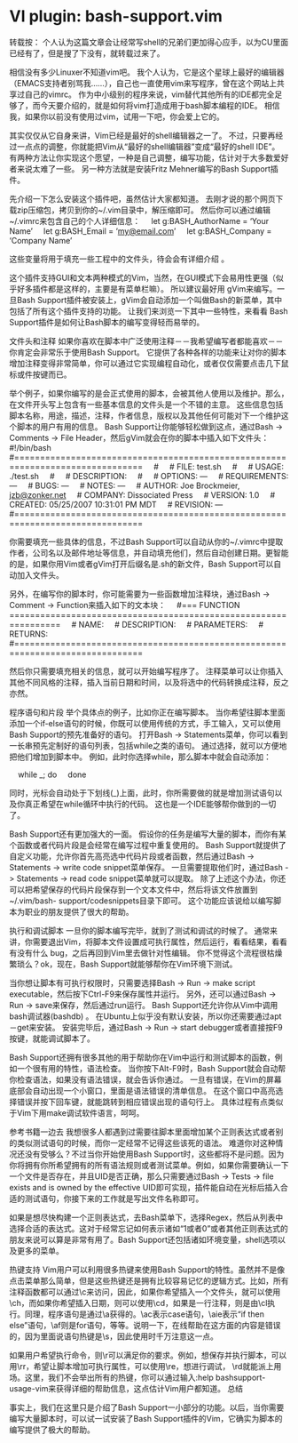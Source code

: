 # VI plugin: bash-support.vim

转载按： 个人认为这篇文章会让经常写shell的兄弟们更加得心应手，以为CU里面已经有了，但是搜了下没有，就转载过来了。

相信没有多少Linuxer不知道vim吧。
我个人认为，它是这个星球上最好的编辑器（EMACS支持者别骂我……），自己也一直使用vim来写程序，曾在这个网站上共享过自己的vimrc。
作为中小级别的程序来说，vim替代其他所有的IDE都完全足够了，而今天要介绍的，就是如何将vim打造成用于bash脚本编程的IDE。
相信我，如果你以前没有使用过vim，试用一下吧，你会爱上它的。

其实仅仅从它自身来讲，Vim已经是最好的shell编辑器之一了。
不过，只要再经过一点点的调整，你就能把Vim从“最好的shell编辑器”变成“最好的shell IDE”。
有两种方法让你实现这个愿望，一种是自己调整，编写功能，估计对于大多数爱好者来说太难了一些。
另一种方法就是安装Fritz Mehner编写的Bash Support插件。

先介绍一下怎么安装这个插件吧，虽然估计大家都知道。
去刚才说的那个网页下载zip压缩包，拷贝到你的~/.vim目录中，解压缩即可。
然后你可以通过编辑~/.vimrc来包含自己的个人详细信息：
    let g:BASH_AuthorName = ‘Your Name’
    let g:BASH_Email = ‘my@email.com’
    let g:BASH_Company = ‘Company Name’

这些变量将用于填充一些工程中的文件头，待会会有详细介绍 。

这个插件支持GUI和文本两种模式的Vim，当然，在GUI模式下会易用性更强（似乎好多插件都是这样的，主要是有菜单栏嘛）。
所以建议最好用 gVim来编写。一旦Bash Support插件被安装上，gVim会自动添加一个叫做Bash的新菜单，其中包括了所有这个插件支持的功能。
让我们来浏览一下其中一些特性，来看看 Bash Support插件是如何让Bash脚本的编写变得轻而易举的。

文件头和注释
如果你喜欢在脚本中广泛使用注释－－我希望编写者都能喜欢－－你肯定会非常乐于使用Bash Support。
它提供了各种各样的功能来让对你的脚本增加注释变得非常简单，你可以通过它实现编程自动化，或者仅仅需要点击几下鼠标或件按键而已。

举个例子，如果你编写的是会正式使用的脚本，会被其他人使用以及维护。那么，在文件开头写上包含有一些基本信息的文件头是一个不错的主意。
这些信息包括脚本名称，用途，描述，注释，作者信息，版权以及其他任何可能对下一个维护这个脚本的用户有用的信息。
Bash Support让你能够轻松做到这点，通过Bash -> Comments -> File Header，然后gVim就会在你的脚本中插入如下文件头：
    #!/bin/bash
    #===============================================================================
    #
    # FILE: test.sh
    #
    # USAGE: ./test.sh
    #
    # DESCRIPTION:
    #
    # OPTIONS: —
    # REQUIREMENTS: —
    # BUGS: —
    # NOTES: —
    # AUTHOR: Joe Brockmeier, jzb@zonker.net
    # COMPANY: Dissociated Press
    # VERSION: 1.0
    # CREATED: 05/25/2007 10:31:01 PM MDT
    # REVISION: —
    #===============================================================================

你需要填充一些具体的信息，不过Bash Support可以自动从你的~/.vimrc中提取作者，公司名以及邮件地址等信息，并自动填充他们，然后自动创建日期。更智能的是，如果你用Vim或者gVim打开后缀名是.sh的新文件，Bash Support可以自动加入文件头。

另外，在编写你的脚本时，你可能需要为一些函数增加注释块，通过Bash -> Comment -> Function来插入如下的文本块：
    #=== FUNCTION ================================================================
    # NAME:
    # DESCRIPTION:
    # PARAMETERS:
    # RETURNS:
    #===============================================================================

然后你只需要填充相关的信息，就可以开始编写程序了。
注释菜单可以让你插入其他不同风格的注释，插入当前日期和时间，以及将选中的代码转换成注释，反之亦然。

程序语句和片段
举个具体点的例子，比如你正在编写脚本。
当你希望往脚本里面添加一个if-else语句的时候，你既可以使用传统的方式，手工输入，又可以使用 Bash Support的预先准备好的语句。
打开Bash -> Statements菜单，你可以看到一长串预先定制好的语句列表，包括while之类的语句。
通过选择，就可以方便地把他们增加到脚本中。
例如，此时你选择while，那么脚本中就会自动添加：

    while _; do
    done

同时，光标会自动处于下划线(_)上面，此时，你所需要做的就是增加测试语句以及你真正希望在while循环中执行的代码。
这也是一个IDE能够帮你做到的一切了。

Bash Support还有更加强大的一面。
假设你的任务是编写大量的脚本，而你有某个函数或者代码片段是会经常在编写过程中重复使用的。
Bash Support就提供了自定义功能，允许你首先高亮选中代码片段或者函数，然后通过Bash -> Statements -> write code snippet菜单保存。
一旦需要提取他们时，通过Bash -> Statements -> read code snippet菜单就可以提取。
除了上述这个办法，你还可以把希望保存的代码片段保存到一个文本文件中，然后将该文件放置到~/.vim/bash- support/codesnippets目录下即可。
这个功能应该说给以编写脚本为职业的朋友提供了很大的帮助。

执行和调试脚本
一旦你的脚本编写完毕，就到了测试和调试的时候了。
通常来讲，你需要退出Vim，将脚本文件设置成可执行属性，然后运行，看看结果，看看有没有什么 bug，之后再回到Vim里去做针对性编辑。
你不觉得这个流程很枯燥繁琐么？ok，现在，Bash Support就能够帮你在Vim环境下测试。

当你想让脚本有可执行权限时，只需要选择Bash -> Run -> make script executable，然后按下Ctrl-F9来保存属性并运行。
另外，还可以通过Bash -> Run -> save来保存，然后通过run运行。
Bash Support还允许你从Vim中调用bash调试器(bashdb) 。
在Ubuntu上似乎没有默认安装，所以你还需要通过apt－get来安装。
安装完毕后，通过Bash -> Run -> start debugger或者直接按F9按键，就能调试脚本了。

Bash Support还拥有很多其他的用于帮助你在Vim中运行和测试脚本的函数，例如一个很有用的特性，语法检查。
当你按下Alt-F9时，Bash Support就会自动帮你检查语法，如果没有语法错误，就会告诉你通过。
一旦有错误，在Vim的屏幕底部会自动出现一个小窗口，里面是语法错误的清单信息。
在这个窗口中高亮选择错误并按下回车键，就能跳转到相应错误出现的语句行上。
具体过程有点类似于Vim下用make调试软件语言，呵呵。

参考书籍一边去
我想很多人都遇到过需要往脚本里面增加某个正则表达式或者别的类似测试语句的时候，而你一定经常不记得这些该死的语法。
难道你对这种情况还没有受够么？不过当你开始使用Bash Support时，这些都将不是问题。因为你将拥有你所希望拥有的所有语法规则或者测试菜单。例如，如果你需要确认一下一个文件是否存在，并且UID是否正确，那么只需要通过Bash -> Tests -> file exists and is owned by the effective UID即可实现，插件能自动在光标后插入合适的测试语句，你接下来的工作就是写出文件名称即可。

如果是想尽快构建一个正则表达式，去Bash菜单下，选择Regex，然后从列表中选择合适的表达式。这对于经常忘记如何表示诸如“1或者0”或者其他正则表达式的朋友来说可以算是非常有用了。Bash Support还包括诸如环境变量，shell选项以及更多的菜单。

热键支持
Vim用户可以利用很多热键来使用Bash Support的特性。虽然并不是像点击菜单那么简单，但是这些热键还是拥有比较容易记忆的逻辑方式。比如，所有注释函数都可以通过\c来访问，因此，如果你希望插入一个文件头，就可以使用\ch，而如果你希望插入日期，则可以使用\cd，如果是一行注释，则是由\cl执行。同理，程序语句是通过\a获得的。\ac表示case语句，\aie表示“if then else”语句，\af则是for语句，等等。说明一下，在线帮助在这方面的内容是错误的，因为里面说语句热键是\s，因此使用时千万注意这一点。

如果用户希望执行命令，则\r可以满足你的要求。例如，想保存并执行脚本，可以用\rr，希望让脚本增加可执行属性，可以使用\re，想进行调试， \rd就能派上用场。这里，我们不会举出所有的热键，你可以通过输入:help bashsupport-usage-vim来获得详细的帮助信息，这点估计Vim用户都知道。
总结

事实上，我们在这里只是介绍了Bash Support一小部分的功能。以后，当你需要编写大量脚本时，可以试一试安装了Bash Support插件的Vim，它确实为脚本的编写提供了极大的帮助。
